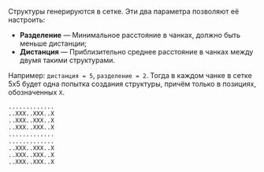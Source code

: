 Структуры генерируются в сетке. Эти два параметра позволяют её настроить:

* **Разделение** — Минимальное расстояние в чанках, должно быть меньше дистанции;
* **Дистанция** — Приблизительно среднее расстояние в чанках между двумя такими структурами.

Например: `дистанция = 5`, `разделение = 2`. Тогда в каждом чанке в сетке 5x5 будет одна попытка создания структуры, причём только в позициях, обозначенных `X`.

```
.............
..XXX..XXX..X
..XXX..XXX..X
..XXX..XXX..X
.............
.............
..XXX..XXX..X
..XXX..XXX..X
..XXX..XXX..X
```